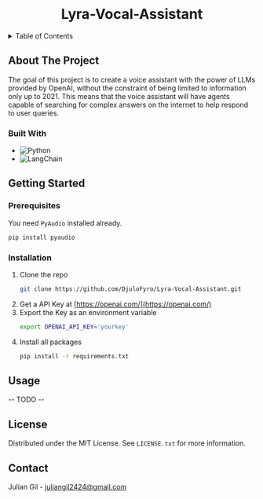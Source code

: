 <!-- PROJECT LOGO -->
<br />
<div align="center">
  <!--<a href="https://github.com/othneildrew/Best-README-Template">
    <img src="images/logo.png" alt="Logo" width="80" height="80">
  </a>-->

  <h1 align="center">Lyra-Vocal-Assistant</h1>
</div>


<!-- TABLE OF CONTENTS -->
<details>
  <summary>Table of Contents</summary>
  <ol>
    <li>
      <a href="#about-the-project">About The Project</a>
      <ul>
        <li><a href="#built-with">Built With</a></li>
      </ul>
    </li>
    <li>
      <a href="#getting-started">Getting Started</a>
      <ul>
        <li><a href="#prerequisites">Prerequisites</a></li>
        <li><a href="#installation">Installation</a></li>
      </ul>
    </li>
    <li><a href="#usage">Usage</a></li>
    <li><a href="#license">License</a></li>
    <li><a href="#contact">Contact</a></li>
  </ol>
</details>



<!-- ABOUT THE PROJECT -->
## About The Project


The goal of this project is to create a voice assistant with the power of LLMs provided by OpenAI, without the constraint of being limited to information only up to 2021. This means that the voice assistant will have agents capable of searching for complex answers on the internet to help respond to user queries.




### Built With

* ![Python][Python.js]
* ![LangChain][LangChain.js]





<!-- GETTING STARTED -->
## Getting Started

### Prerequisites

You need `PyAudio` installed already.
```sh
pip install pyaudio
```

### Installation

1. Clone the repo
   ```sh
   git clone https://github.com/DjuloFyro/Lyra-Vocal-Assistant.git
   ```
2. Get a API Key at [https://openai.com/](https://openai.com/)
3. Export the Key as an environment variable
   ```sh
   export OPENAI_API_KEY='yourkey'
   ```
4. Install all packages
   ```sh
   pip install -r requirements.txt
   ```


<!-- USAGE EXAMPLES -->
## Usage

-- TODO --



<!-- LICENSE -->
## License

Distributed under the MIT License. See `LICENSE.txt` for more information.




<!-- CONTACT -->
## Contact

Julian Gil - juliangil2424@gmail.com




<!-- MARKDOWN LINKS & IMAGES -->
[Python.js]: https://img.shields.io/badge/Python-20232A?style=for-the-badge&logo=python&logoColor=61DAFB
[LangChain.js]: https://img.shields.io/badge/LangChain-35495E?style=for-the-badge&logo=langchain&logoColor=4FC08D
